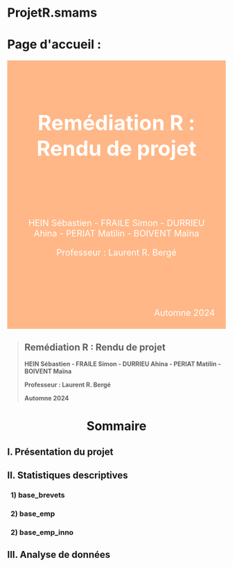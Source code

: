 # ProjetR.smams
# Page d'accueil  : 
<div style="background-color: #ffb787; margin-top: 20px; padding: 20px; position: relative;">
    <p>&nbsp;</p> <!-- Un espace vide -->
    <p>&nbsp;</p> <!-- Un espace vide -->
    <p style="color:#FFF; background:#ffb787; padding:12px; font-size:20px; font-style:italic; text-align:center;">
        <span style="font-size:48px; font-style:normal;"><b>Remédiation R : Rendu de projet</b></span><br>
    </p>
    <p>&nbsp;</p> <!-- Un espace vide -->
    <p>&nbsp;</p> <!-- Un espace vide -->
    <p>&nbsp;</p> <!-- Un espace vide --> 
    <!-- Centrer les prénoms -->
    <p style="width:100%; text-align:center; font-size:20px; color:#FFF;">HEIN Sébastien - FRAILE Simon - DURRIEU Ahina - PERIAT Matilin - BOIVENT Maïna</p>
    <p style="width:100%; text-align:center; font-size:20px; color:#FFF;">Professeur : Laurent R. Bergé</p>
    <p>&nbsp;</p> <!-- Un espace vide -->
    <p>&nbsp;</p> <!-- Un espace vide -->
    <p>&nbsp;</p> <!-- Un espace vide -->
    <p>&nbsp;</p> <!-- Un espace vide -->
    <span style="position: absolute; bottom: 25px; right: 25px; font-size:20px; color:#FFF;">Automne 2024</span>
</div>


<blockquote>
<h2><b>Remédiation R : Rendu de projet</b></h2>
<p><b>HEIN Sébastien - FRAILE Simon - DURRIEU Ahina - PERIAT Matilin - BOIVENT Maïna</b></p>
<p><b>Professeur : Laurent R. Bergé</b></p>
<p><b>Automne 2024</b></p>
</blockquote>



# $$\text{Sommaire}$$
## I. Présentation du projet
## II. Statistiques descriptives
### &nbsp;&nbsp;1) base_brevets
### &nbsp;&nbsp;2) base_emp
### &nbsp;&nbsp;2) base_emp_inno
## III. Analyse de données
